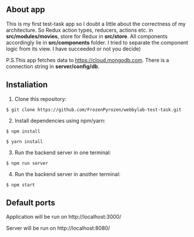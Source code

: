 ## About app
This is my first test-task app so I doubt a little about the correctness of my architecture. So Redux action types, reducers, actions etc. in **src/modules/movies**, store for Redux in **src/store**. All components accordingly lie in **src/components** folder. I tried to separate the component logic from its view. I have succeeded or not you decide)

P.S.This app fetches data to https://cloud.mongodb.com. There is a connection string in **server/config/db**.

## Instaliation

1. Clone this repository:
```
$ git clone https://github.com/FrozenPyrozen/webbylab-test-task.git
```
2. Install dependencies using npm/yarn:
```
$ npm install
```
```
$ yarn install
```
3. Run the backend server in one terminal:
```
$ npm run server
```
4. Run the backend server in another terminal:
```
$ npm start
```

## Default ports

Application will be run on http://localhost:3000/

Server will be run on http://localhost:8080/
